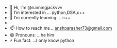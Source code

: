 - 👋 Hi, I’m @runningjackvvv
- 👀 I’m interested in ... python,DSA,c++
- 🌱 I’m currently learning ... c++
- 
- 📫 How to reach me .. anshparasher73@gmail.com
- 😄 Pronouns: ...he him
- ⚡ Fun fact: ...I only know python 

<!---
runningjackvvv/runningjackvvv is a ✨ special ✨ repository because its `README.md` (this file) appears on your GitHub profile.
You can click the Preview link to take a look at your changes.
--->

